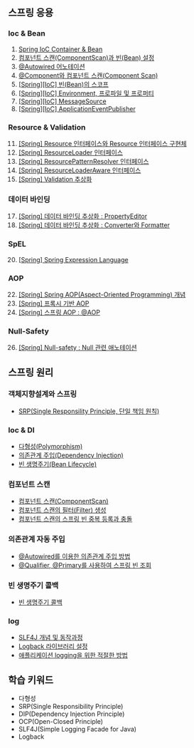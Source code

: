 ## 스프링 응용
### Ioc & Bean
1. [Spring IoC Container & Bean](https://yonghwankim-dev.tistory.com/498)
2. [컴포넌트 스캔(ComponentScan)과 빈(Bean) 설정](https://yonghwankim-dev.tistory.com/509)
3. [@Autowired 어노테이션](https://yonghwankim-dev.tistory.com/512)
4. [@Component와 컴포넌트 스캔(Component Scan)](https://yonghwankim-dev.tistory.com/544)
5. [\[Spring\]\[IoC\] 빈(Bean)의 스코프](https://yonghwankim-dev.tistory.com/513)
6. [\[Spring\]\[IoC\] Environment, 프로파일 및 프로퍼티](https://yonghwankim-dev.tistory.com/514)
7. [\[Spring\]\[IoC\] MessageSource](https://yonghwankim-dev.tistory.com/519)
8. [\[Spring\]\[IoC\] ApplicationEventPublisher](https://yonghwankim-dev.tistory.com/521)

### Resource & Validation
11. [\[Spring\] Resource 인터페이스와 Resource 인터페이스 구현체](https://yonghwankim-dev.tistory.com/522)
12. [\[Spring\] ResourceLoader 인터페이스](https://yonghwankim-dev.tistory.com/524)
13. [\[Spring\] ResourcePatternResolver 인터페이스](https://yonghwankim-dev.tistory.com/525)
14. [\[Spring\] ResourceLoaderAware 인터페이스](https://yonghwankim-dev.tistory.com/526)
15. [\[Spring\] Validation 추상화](https://yonghwankim-dev.tistory.com/535)

### 데이터 바인딩
17. [\[Spring\] 데이터 바인딩 추상화 : PropertyEditor](https://yonghwankim-dev.tistory.com/536)
18. [\[Spring\] 데이터 바인딩 추상화 : Converter와 Formatter](https://yonghwankim-dev.tistory.com/537)

### SpEL
20. [\[Spring\] Spring Expression Language](https://yonghwankim-dev.tistory.com/538)

### AOP
22. [\[Spring\] Spring AOP(Aspect-Oriented Programming) 개념](https://yonghwankim-dev.tistory.com/539)
23. [\[Spring\] 프록시 기반 AOP](https://yonghwankim-dev.tistory.com/540)
24. [\[Spring\] 스프링 AOP : @AOP](https://yonghwankim-dev.tistory.com/541)

### Null-Safety
26. [\[Spring\] Null-safety : Null 관련 애노테이션](https://yonghwankim-dev.tistory.com/542)

## 스프링 원리
### 객체지향설계와 스프링
- [SRP(Single Responsility Principle, 단일 책임 원칙)](https://yonghwankim-dev.tistory.com/588)
### Ioc & DI
- [다형성(Polymorphism)](https://yonghwankim-dev.tistory.com/584)
- [의존관계 주입(Dependency Injection)](%5B도서%5D토비의스프링/tobi-spring/docs/의존관계%20주입.md)
- [빈 생명주기(Bean Lifecycle)](%5B도서%5D토비의스프링/tobi-spring/docs/빈_라이프사이클.md)

### 컴포넌트 스캔
- [컴포넌트 스캔(ComponentScan)](https://yonghwankim-dev.tistory.com/589)
- [컴포넌트 스캔의 필터(Filter) 생성](https://yonghwankim-dev.tistory.com/590)
- [컴포넌트 스캔의 스프링 빈 중복 등록과 충돌](https://yonghwankim-dev.tistory.com/591)

### 의존관계 자동 주입
- [@Autowired를 이용한 의존관계 주입 방법](https://yonghwankim-dev.tistory.com/501)
- [@Qualifier, @Primary를 사용하여 스프링 빈 조회](https://yonghwankim-dev.tistory.com/592)

### 빈 생명주기 콜백
- [빈 생명주기 콜백](https://yonghwankim-dev.tistory.com/593)

### log
- [SLF4J 개념 및 동작과정](https://yonghwankim-dev.tistory.com/585)
- [Logback 라이브러리 설정](https://yonghwankim-dev.tistory.com/586)
- [애플리케이션 logging을 위한 적절한 방법](https://yonghwankim-dev.tistory.com/587)

## 학습 키워드
- 다형성
- SRP(Single Responsibility Principle)
- DIP(Dependency Injection Principle)
- OCP(Open-Closed Principle)
- SLF4J(Simple Logging Facade for Java)
- Logback





